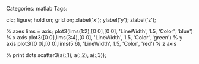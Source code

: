 Categories: matlab
Tags: 


clc;
figure;
hold on;
grid on;
xlabel('x');
ylabel('y');
zlabel('z');


% axes
lims = axis;
plot3(lims(1:2),[0 0],[0 0], 'LineWidth', 1.5, 'Color', 'blue') % x axis
plot3([0 0],lims(3:4),[0 0], 'LineWidth', 1.5, 'Color', 'green') % y axis
plot3([0 0],[0 0],lims(5:6), 'LineWidth', 1.5, 'Color', 'red') % z axis



% print dots
scatter3(a(:,1), a(:,2), a(:,3));